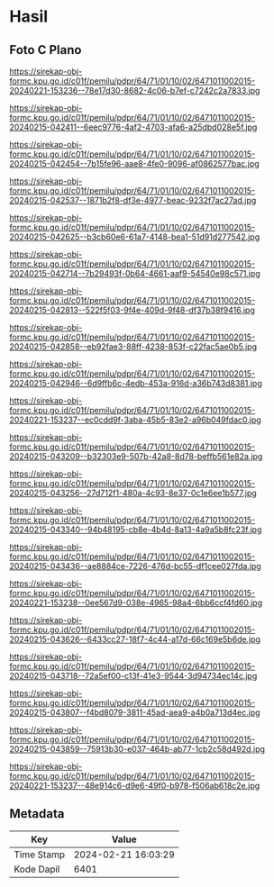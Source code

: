 # Hasil

## Foto C Plano

https://sirekap-obj-formc.kpu.go.id/c01f/pemilu/pdpr/64/71/01/10/02/6471011002015-20240221-153236--78e17d30-8682-4c06-b7ef-c7242c2a7833.jpg

https://sirekap-obj-formc.kpu.go.id/c01f/pemilu/pdpr/64/71/01/10/02/6471011002015-20240215-042411--6eec9776-4af2-4703-afa6-a25dbd028e5f.jpg

https://sirekap-obj-formc.kpu.go.id/c01f/pemilu/pdpr/64/71/01/10/02/6471011002015-20240215-042454--7b15fe96-aae8-4fe0-9096-af0862577bac.jpg

https://sirekap-obj-formc.kpu.go.id/c01f/pemilu/pdpr/64/71/01/10/02/6471011002015-20240215-042537--1871b2f8-df3e-4977-beac-9232f7ac27ad.jpg

https://sirekap-obj-formc.kpu.go.id/c01f/pemilu/pdpr/64/71/01/10/02/6471011002015-20240215-042625--b3cb60e6-61a7-4148-bea1-51d91d277542.jpg

https://sirekap-obj-formc.kpu.go.id/c01f/pemilu/pdpr/64/71/01/10/02/6471011002015-20240215-042714--7b29493f-0b64-4661-aaf9-54540e98c571.jpg

https://sirekap-obj-formc.kpu.go.id/c01f/pemilu/pdpr/64/71/01/10/02/6471011002015-20240215-042813--522f5f03-9f4e-409d-9f48-df37b38f9416.jpg

https://sirekap-obj-formc.kpu.go.id/c01f/pemilu/pdpr/64/71/01/10/02/6471011002015-20240215-042858--eb92fae3-88ff-4238-853f-c22fac5ae0b5.jpg

https://sirekap-obj-formc.kpu.go.id/c01f/pemilu/pdpr/64/71/01/10/02/6471011002015-20240215-042946--6d9ffb6c-4edb-453a-916d-a36b743d8381.jpg

https://sirekap-obj-formc.kpu.go.id/c01f/pemilu/pdpr/64/71/01/10/02/6471011002015-20240221-153237--ec0cdd9f-3aba-45b5-83e2-a96b049fdac0.jpg

https://sirekap-obj-formc.kpu.go.id/c01f/pemilu/pdpr/64/71/01/10/02/6471011002015-20240215-043209--b32303e9-507b-42a8-8d78-beffb561e82a.jpg

https://sirekap-obj-formc.kpu.go.id/c01f/pemilu/pdpr/64/71/01/10/02/6471011002015-20240215-043256--27d712f1-480a-4c93-8e37-0c1e6ee1b577.jpg

https://sirekap-obj-formc.kpu.go.id/c01f/pemilu/pdpr/64/71/01/10/02/6471011002015-20240215-043340--94b48195-cb8e-4b4d-8a13-4a9a5b8fc23f.jpg

https://sirekap-obj-formc.kpu.go.id/c01f/pemilu/pdpr/64/71/01/10/02/6471011002015-20240215-043436--ae8884ce-7226-476d-bc55-df1cee027fda.jpg

https://sirekap-obj-formc.kpu.go.id/c01f/pemilu/pdpr/64/71/01/10/02/6471011002015-20240221-153238--0ee567d9-038e-4965-98a4-6bb6ccf4fd60.jpg

https://sirekap-obj-formc.kpu.go.id/c01f/pemilu/pdpr/64/71/01/10/02/6471011002015-20240215-043626--6433cc27-18f7-4c44-a17d-66c169e5b6de.jpg

https://sirekap-obj-formc.kpu.go.id/c01f/pemilu/pdpr/64/71/01/10/02/6471011002015-20240215-043718--72a5ef00-c13f-41e3-9544-3d94734ec14c.jpg

https://sirekap-obj-formc.kpu.go.id/c01f/pemilu/pdpr/64/71/01/10/02/6471011002015-20240215-043807--f4bd8079-3811-45ad-aea9-a4b0a713d4ec.jpg

https://sirekap-obj-formc.kpu.go.id/c01f/pemilu/pdpr/64/71/01/10/02/6471011002015-20240215-043859--75913b30-e037-464b-ab77-1cb2c58d492d.jpg

https://sirekap-obj-formc.kpu.go.id/c01f/pemilu/pdpr/64/71/01/10/02/6471011002015-20240221-153237--48e914c6-d9e6-49f0-b978-f506ab618c2e.jpg


## Metadata

| Key        | Value               |
| ---------- | ------------------- |
| Time Stamp | 2024-02-21 16:03:29 |
| Kode Dapil | 6401                |



